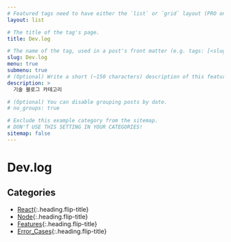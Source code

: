 ```yaml
---
# Featured tags need to have either the `list` or `grid` layout (PRO only).
layout: list

# The title of the tag's page.
title: Dev.log

# The name of the tag, used in a post's front matter (e.g. tags: [<slug>]).
slug: Dev.log
menu: true
submenu: true
# (Optional) Write a short (~150 characters) description of this featured tag.
description: >
  기술 블로그 카테고리

# (Optional) You can disable grouping posts by date.
# no_groups: true

# Exclude this example category from the sitemap.
# DON'T USE THIS SETTING IN YOUR CATEGORIES!
sitemap: false
---
```


# Dev.log

## Categories

- [React]{:.heading.flip-title}
- [Node]{:.heading.flip-title}
- [Features]{:.heading.flip-title}
- [Error_Cases]{:.heading.flip-title}

[react]: /react/
[node]: /node/
[features]: /features/
[error_cases]: /errorcases/
